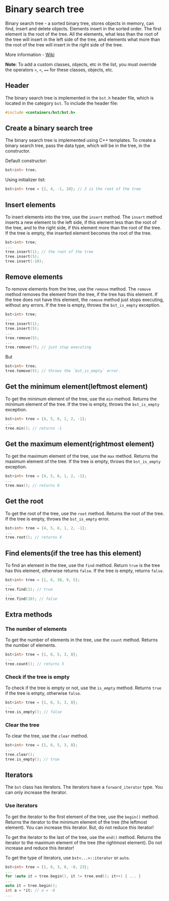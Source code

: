 # Binary search tree

Binary search tree - a sorted binary tree, stores objects in memory, can find, insert and delete objects.
Elements insert in the sorted order. The first element is the root of the tree.
All the elements, what less than the root of the tree will insert in the left side of the tree, 
and elements what more than the root of the tree will insert in the right side of the tree.

More information - [Wiki](https://en.wikipedia.org/wiki/Binary_search_tree)

**Note**: To add a custom classes, objects, etc in the list, 
you must override the operators `>`, `<`, `==` for these classes, objects, etc.


## Header

The binary search tree is implemented in the `bst.h` header file, which is located in the category `bst`. To include the header file:

```cpp
#include <containers/bst/bst.h>
```

## Create a binary search tree

The binary search tree is implemented using C++ templates. 
To create a binary search tree, pass the data type, which will be in the tree, in the constructor.

Default constructor:

```cpp
bst<int> tree;
```
 
Using initializer list:
 
```cpp
bst<int> tree = {2, 4, -1, 10}; // 2 is the root of the tree
```
 
## Insert elements
 
To insert elements into the tree, use the `insert` method. 
The `insert` method inserts a new element to the left side, if this element less than the root of the tree, 
and to the right side, if this element more than the root of the tree.
If the tree is empty, the inserted element becomes the root of the tree.
 
```cpp
bst<int> tree;
...
tree.insert(1); // the root of the tree
tree.insert(5);
tree.insert(-10);
```
 
## Remove elements
 
To remove elements from the tree, use the `remove` method. 
The `remove` method removes the element from the tree, if the tree has this element.
If the tree does not have this element, the `remove` method just stops executing, without any errors.
If the tree is empty, throws the `bst_is_empty` exception.

```cpp
bst<int> tree;
...
tree.insert(1);
tree.insert(5);
...
tree.remove(5);
...
tree.remove(7); // just stop executing
```

But

```cpp
bst<int> tree;
tree.temove(5); // throws the `bst_is_empty` error.
```
 
## Get the minimum element(leftmost element)
 
To get the minimum element of the tree, use the `min` method. Returns the minimum element of the tree.
If the tree is empty, throws the `bst_is_empty` exception.

```cpp
bst<int> tree = {4, 5, 6, 1, 2, -1};
...
tree.min(); // returns -1
```
 
## Get the maximum element(rightmost element)

To get the maximum element of the tree, use the `max` method. Returns the maximum element of the tree.
If the tree is empty, throws the `bst_is_empty` exception.

```cpp
bst<int> tree = {4, 5, 6, 1, 2, -1};
...
tree.max(); // returns 6
```
 
## Get the root 

To get the root of the tree, use the `root` method. Returns the root of the tree.
If the tree is empty, throws the `bst_is_empty` error.

```cpp
bst<int> tree = {4, 5, 6, 1, 2, -1};
...
tree.root(); // returns 4
```

## Find elements(if the tree has this element)

To find an element in the tree, use the `find` method. Return `true` is the tree has this element, otherwise returns `false`.
If the tree is empty, returns `false`.

```cpp
bst<int> tree = {1, 6, 38, 9, 5};
...
tree.find(1); // true
...
tree.find(10); // false
```

## Extra methods

### The number of elements

To get the number of elements in the tree, use the `count` method. Returns the number of elements.

```cpp
bst<int> tree = {1, 6, 5, 3, 8};
...
tree.count(); // returns 5
```

### Check if the tree is empty

To check if the tree is empty or not, use the `is_empty` method. Returns `true` if the tree is empty, otherwise `false`.

```cpp
bst<int> tree = {1, 6, 5, 3, 8};
...
tree.is_empty(); // false
```

### Clear the tree

To clear the tree, use the `clear` method. 

```cpp
bst<int> tree = {1, 6, 5, 3, 8};
...
tree.clear(); 
tree.is_empty(); // true
```

## Iterators 

The `bst` class has iterators. The iterators have a `forward_iterator` type. 
You can only increase the iterator.

### Use iterators

To get the iterator to the first element of the tree, use the `begin()` method. 
Returns the iterator to the minimum element of the tree (the leftmost element). 
You can increase this iterator. But, do not reduce this iterator!

To get the iterator to the last of the tree, use the `end()` method. 
Returns the iterator to the maximum element of the tree (the rightmost element). 
Do not increase and reduce this iterator!

To get the type of iterators, use `bst<...>::iterator` or `auto`.

```cpp
bst<int> tree = {1, 6, 3, 8, -8, 23};
...
for (auto it = tree.begin(), it != tree.end(); it++) { ... }
...
auto it = tree.begin();
int a = *it; // a = -8
...
